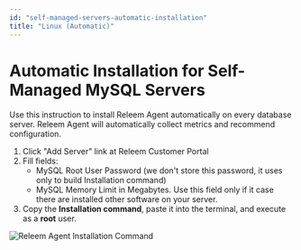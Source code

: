 ```yaml
---
id: "self-managed-servers-automatic-installation"
title: "Linux (Automatic)"
---
```


# Automatic Installation for Self-Managed MySQL Servers

Use this instruction to install Releem Agent automatically on every database server. Releem Agent will automatically collect metrics and recommend configuration.

1. Click "Add Server" link at Releem Customer Portal
2. Fill fields:
   - MySQL Root User Password (we don't store this password, it uses only to build Installation command)
   - MySQL Memory Limit in Megabytes. Use this field only if it case there are installed other software on your server.
3. Copy the **Installation command**, paste it into the terminal, and execute as a **root** user.

![Releem Agent Installation Command](/img/releem-dashboard-agent-automatic-installation.png)